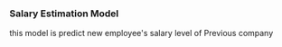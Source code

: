 ###  Salary Estimation Model

this model is predict new employee's salary level of Previous company
